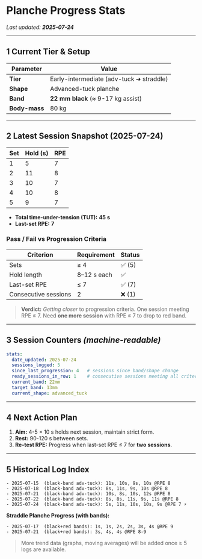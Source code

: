 # Planche Progress Stats

*Last updated: **2025-07-24***

---

## 1 Current Tier & Setup

| Parameter     | Value                                    |
| ------------- | ---------------------------------------- |
| **Tier**      | Early-intermediate (adv-tuck ➜ straddle) |
| **Shape**     | Advanced-tuck planche                    |
| **Band**      | **22 mm black** (≈ 9-17 kg assist)       |
| **Body-mass** | 80 kg                                    |

---

## 2 Latest Session Snapshot (2025-07-24)

| Set | Hold (s) | RPE |
| --- | -------- | --- |
| 1   | 5        | 7   |
| 2   | 11       | 8   |
| 3   | 10       | 7   |
| 4   | 10       | 8   |
| 5   | 9        | 7   |

* **Total time-under-tension (TUT):** **45 s**
* **Last-set RPE:** **7**

### Pass / Fail vs Progression Criteria

| Criterion            | Requirement | Status |
| -------------------- | ----------- | ------ |
| Sets                 | ≥ 4         | ✅ (5)  |
| Hold length          | 8–12 s each | ✅      |
| Last-set RPE         | ≤ 7         | ✅ (7)  |
| Consecutive sessions | 2           | ❌ (1)  |

> **Verdict:** *Getting closer* to progression criteria. One session meeting RPE ≤ 7. Need **one more session** with RPE ≤ 7 to drop to red band.

---

## 3 Session Counters  *(machine-readable)*

```yaml
stats:
  date_updated: 2025-07-24
  sessions_logged: 5
  since_last_progression: 4   # sessions since band/shape change
  ready_sessions_in_row: 1    # consecutive sessions meeting all criteria
  current_band: 22mm
  target_band: 13mm
  current_shape: advanced_tuck
```

---

## 4 Next Action Plan

1. **Aim:** 4-5 × 10 s holds next session, maintain strict form.
2. **Rest:** 90-120 s between sets.
3. **Re-test RPE:** Progress when last-set RPE ≤ 7 for **two sessions**.

---

## 5 Historical Log Index

```
- 2025-07-15  (black-band adv-tuck): 11s, 10s, 9s, 10s @RPE 8
- 2025-07-18  (black-band adv-tuck): 8s, 11s, 9s, 10s @RPE 8  
- 2025-07-21  (black-band adv-tuck): 10s, 8s, 10s, 12s @RPE 8
- 2025-07-22  (black-band adv-tuck): 8s, 8s, 11s, 9s, 11s @RPE 8
- 2025-07-24  (black-band adv-tuck): 5s, 11s, 10s, 10s, 9s @RPE 7 ⚡
```

**Straddle Planche Progress (with bands):**
```
- 2025-07-17  (black+red bands): 1s, 1s, 2s, 2s, 3s, 4s @RPE 9
- 2025-07-21  (black+red bands): 3s, 4s, 4s @RPE 8-9
```

> More trend data (graphs, moving averages) will be added once ≥ 5 logs are available.
